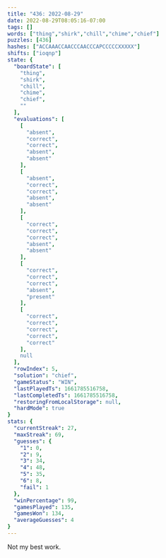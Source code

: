```yaml
---
title: "436: 2022-08-29"
date: 2022-08-29T08:05:16-07:00
tags: []
words: ["thing","shirk","chill","chime","chief"]
puzzles: [436]
hashes: ["ACCAAACCAACCCAACCCAPCCCCCXXXXX"]
shifts: ["ioqnp"]
state: {
  "boardState": [
    "thing",
    "shirk",
    "chill",
    "chime",
    "chief",
    ""
  ],
  "evaluations": [
    [
      "absent",
      "correct",
      "correct",
      "absent",
      "absent"
    ],
    [
      "absent",
      "correct",
      "correct",
      "absent",
      "absent"
    ],
    [
      "correct",
      "correct",
      "correct",
      "absent",
      "absent"
    ],
    [
      "correct",
      "correct",
      "correct",
      "absent",
      "present"
    ],
    [
      "correct",
      "correct",
      "correct",
      "correct",
      "correct"
    ],
    null
  ],
  "rowIndex": 5,
  "solution": "chief",
  "gameStatus": "WIN",
  "lastPlayedTs": 1661785516758,
  "lastCompletedTs": 1661785516758,
  "restoringFromLocalStorage": null,
  "hardMode": true
}
stats: {
  "currentStreak": 27,
  "maxStreak": 69,
  "guesses": {
    "1": 0,
    "2": 9,
    "3": 34,
    "4": 48,
    "5": 35,
    "6": 8,
    "fail": 1
  },
  "winPercentage": 99,
  "gamesPlayed": 135,
  "gamesWon": 134,
  "averageGuesses": 4
}
---
```


<!-- more -->
Not my best work. 
